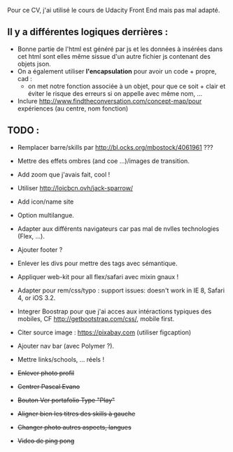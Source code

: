 Pour ce CV, j'ai utilisé le cours de Udacity Front End mais pas mal adapté.

## Il y a différentes logiques derrières :

* Bonne partie de l'html est généré par js et les données à insérées dans cet html sont elles même sissue d'un autre fichier js contenant des objets json.
* On a également utiliser **l'encapsulation** pour avoir un code + propre, cad :
    * on met notre fonction associée à un objet, pour que ce soit + clair et éviter le risque des erreurs si on appelle avec même nom, ...
* Inclure http://www.findtheconversation.com/concept-map/pour expériences (au centre, nom fonction)


## TODO :
* Remplacer barre/skills par http://bl.ocks.org/mbostock/4061961 ???
* Mettre des effets ombres (and coe ...)/images de transition.
* Add zoom que j'avais fait, cool !
* Utiliser http://loicbcn.ovh/jack-sparrow/
* Add icon/name site
* Option multilangue.
* Adapter aux différents navigateurs car pas mal de nvlles technologies (Flex, ...).
* Ajouter footer ?
* Enlever les divs pour mettre des tags avec sémantique.
* Appliquer web-kit pour all flex/safari avec mixin gnaux !
* Adapter pour rem/css/typo : support issues: doesn't work in IE 8, Safari 4, or iOS 3.2.
* Integrer Boostrap pour que j'ai acces aux intéractions typiques des mobiles, CF http://getbootstrap.com/css/, mobile first.
* Citer source image : https://pixabay.com (utiliser figcaption)
* Ajouter nav bar (avec Polymer ?).
* Mettre links/schools, ... réels !

* ~~Enlever photo profil~~
* ~~Centrer Pascal Evano~~
* ~~Bouton Ver portafolio Type "Play"~~
* ~~Aligner bien les titres des skills à gauche~~
* ~~Changer photo autres aspects, langues~~
* ~~Video de ping pong~~


